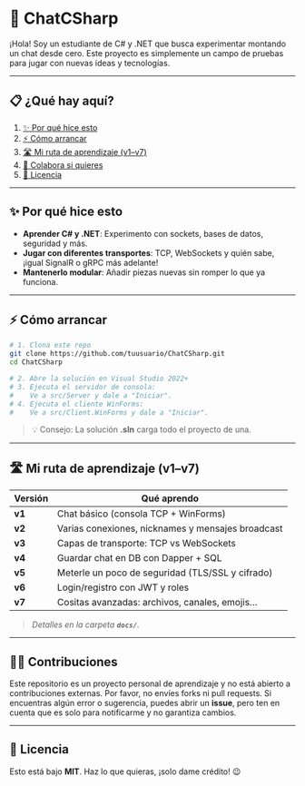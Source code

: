 # 🚀 ChatCSharp

¡Hola! Soy un estudiante de C# y .NET que busca experimentar montando un chat desde cero. Este proyecto es simplemente un campo de pruebas para jugar con nuevas ideas y tecnologías.

---

## 📋 ¿Qué hay aquí?

1. [✨ Por qué hice esto](#-por-qué-hice-esto)
2. [⚡ Cómo arrancar](#-cómo-arrancar)
3. [🛣️ Mi ruta de aprendizaje (v1–v7)](#️-mi-ruta-de-aprendizaje-v1–v7)
4. [🤝 Colabora si quieres](#-colabora-si-quieres)
5. [📄 Licencia](#-licencia)

---

## ✨ Por qué hice esto

* **Aprender C# y .NET**: Experimento con sockets, bases de datos, seguridad y más.
* **Jugar con diferentes transportes**: TCP, WebSockets y quién sabe, ¡igual SignalR o gRPC más adelante!
* **Mantenerlo modular**: Añadir piezas nuevas sin romper lo que ya funciona.

---

## ⚡ Cómo arrancar

```bash
# 1. Clona este repo
git clone https://github.com/tuusuario/ChatCSharp.git
cd ChatCSharp

# 2. Abre la solución en Visual Studio 2022+
# 3. Ejecuta el servidor de consola:
#    Ve a src/Server y dale a "Iniciar".
# 4. Ejecuta el cliente WinForms:
#    Ve a src/Client.WinForms y dale a "Iniciar".
```

> 💡 Consejo: La solución **.sln** carga todo el proyecto de una.

---

## 🛣️ Mi ruta de aprendizaje (v1–v7)

| Versión | Qué aprendo                                       |
| ------- | ------------------------------------------------- |
| **v1**  | Chat básico (consola TCP + WinForms)              |
| **v2**  | Varias conexiones, nicknames y mensajes broadcast |
| **v3**  | Capas de transporte: TCP vs WebSockets            |
| **v4**  | Guardar chat en DB con Dapper + SQL               |
| **v5**  | Meterle un poco de seguridad (TLS/SSL y cifrado)  |
| **v6**  | Login/registro con JWT y roles                    |
| **v7**  | Cositas avanzadas: archivos, canales, emojis…     |

> *Detalles en la carpeta ******`docs/`******.*

---

## 🙅‍♂️ Contribuciones

Este repositorio es un proyecto personal de aprendizaje y no está abierto a contribuciones externas. Por favor, no envíes forks ni pull requests. Si encuentras algún error o sugerencia, puedes abrir un **issue**, pero ten en cuenta que es solo para notificarme y no garantiza cambios.

---

## 📄 Licencia

Esto está bajo **MIT**. Haz lo que quieras, ¡solo dame crédito! 😉
